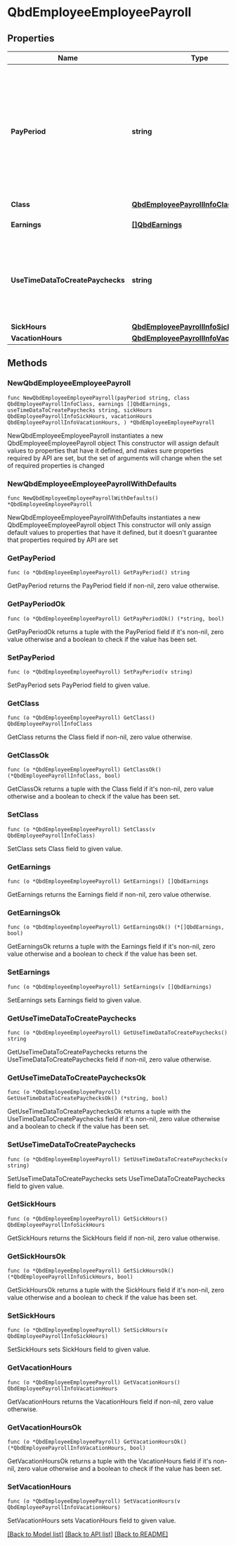 # QbdEmployeeEmployeePayroll

## Properties

Name | Type | Description | Notes
------------ | ------------- | ------------- | -------------
**PayPeriod** | **string** | How frequently this employee is paid (e.g., weekly, biweekly, monthly). This determines the schedule for generating paychecks. | 
**Class** | [**QbdEmployeePayrollInfoClass**](QbdEmployeePayrollInfoClass.md) |  | 
**Earnings** | [**[]QbdEarnings**](QbdEarnings.md) | The employee&#39;s earnings. | 
**UseTimeDataToCreatePaychecks** | **string** | Indicates whether this employee is using time-tracking data to create paychecks. | 
**SickHours** | [**QbdEmployeePayrollInfoSickHours**](QbdEmployeePayrollInfoSickHours.md) |  | 
**VacationHours** | [**QbdEmployeePayrollInfoVacationHours**](QbdEmployeePayrollInfoVacationHours.md) |  | 

## Methods

### NewQbdEmployeeEmployeePayroll

`func NewQbdEmployeeEmployeePayroll(payPeriod string, class QbdEmployeePayrollInfoClass, earnings []QbdEarnings, useTimeDataToCreatePaychecks string, sickHours QbdEmployeePayrollInfoSickHours, vacationHours QbdEmployeePayrollInfoVacationHours, ) *QbdEmployeeEmployeePayroll`

NewQbdEmployeeEmployeePayroll instantiates a new QbdEmployeeEmployeePayroll object
This constructor will assign default values to properties that have it defined,
and makes sure properties required by API are set, but the set of arguments
will change when the set of required properties is changed

### NewQbdEmployeeEmployeePayrollWithDefaults

`func NewQbdEmployeeEmployeePayrollWithDefaults() *QbdEmployeeEmployeePayroll`

NewQbdEmployeeEmployeePayrollWithDefaults instantiates a new QbdEmployeeEmployeePayroll object
This constructor will only assign default values to properties that have it defined,
but it doesn't guarantee that properties required by API are set

### GetPayPeriod

`func (o *QbdEmployeeEmployeePayroll) GetPayPeriod() string`

GetPayPeriod returns the PayPeriod field if non-nil, zero value otherwise.

### GetPayPeriodOk

`func (o *QbdEmployeeEmployeePayroll) GetPayPeriodOk() (*string, bool)`

GetPayPeriodOk returns a tuple with the PayPeriod field if it's non-nil, zero value otherwise
and a boolean to check if the value has been set.

### SetPayPeriod

`func (o *QbdEmployeeEmployeePayroll) SetPayPeriod(v string)`

SetPayPeriod sets PayPeriod field to given value.


### GetClass

`func (o *QbdEmployeeEmployeePayroll) GetClass() QbdEmployeePayrollInfoClass`

GetClass returns the Class field if non-nil, zero value otherwise.

### GetClassOk

`func (o *QbdEmployeeEmployeePayroll) GetClassOk() (*QbdEmployeePayrollInfoClass, bool)`

GetClassOk returns a tuple with the Class field if it's non-nil, zero value otherwise
and a boolean to check if the value has been set.

### SetClass

`func (o *QbdEmployeeEmployeePayroll) SetClass(v QbdEmployeePayrollInfoClass)`

SetClass sets Class field to given value.


### GetEarnings

`func (o *QbdEmployeeEmployeePayroll) GetEarnings() []QbdEarnings`

GetEarnings returns the Earnings field if non-nil, zero value otherwise.

### GetEarningsOk

`func (o *QbdEmployeeEmployeePayroll) GetEarningsOk() (*[]QbdEarnings, bool)`

GetEarningsOk returns a tuple with the Earnings field if it's non-nil, zero value otherwise
and a boolean to check if the value has been set.

### SetEarnings

`func (o *QbdEmployeeEmployeePayroll) SetEarnings(v []QbdEarnings)`

SetEarnings sets Earnings field to given value.


### GetUseTimeDataToCreatePaychecks

`func (o *QbdEmployeeEmployeePayroll) GetUseTimeDataToCreatePaychecks() string`

GetUseTimeDataToCreatePaychecks returns the UseTimeDataToCreatePaychecks field if non-nil, zero value otherwise.

### GetUseTimeDataToCreatePaychecksOk

`func (o *QbdEmployeeEmployeePayroll) GetUseTimeDataToCreatePaychecksOk() (*string, bool)`

GetUseTimeDataToCreatePaychecksOk returns a tuple with the UseTimeDataToCreatePaychecks field if it's non-nil, zero value otherwise
and a boolean to check if the value has been set.

### SetUseTimeDataToCreatePaychecks

`func (o *QbdEmployeeEmployeePayroll) SetUseTimeDataToCreatePaychecks(v string)`

SetUseTimeDataToCreatePaychecks sets UseTimeDataToCreatePaychecks field to given value.


### GetSickHours

`func (o *QbdEmployeeEmployeePayroll) GetSickHours() QbdEmployeePayrollInfoSickHours`

GetSickHours returns the SickHours field if non-nil, zero value otherwise.

### GetSickHoursOk

`func (o *QbdEmployeeEmployeePayroll) GetSickHoursOk() (*QbdEmployeePayrollInfoSickHours, bool)`

GetSickHoursOk returns a tuple with the SickHours field if it's non-nil, zero value otherwise
and a boolean to check if the value has been set.

### SetSickHours

`func (o *QbdEmployeeEmployeePayroll) SetSickHours(v QbdEmployeePayrollInfoSickHours)`

SetSickHours sets SickHours field to given value.


### GetVacationHours

`func (o *QbdEmployeeEmployeePayroll) GetVacationHours() QbdEmployeePayrollInfoVacationHours`

GetVacationHours returns the VacationHours field if non-nil, zero value otherwise.

### GetVacationHoursOk

`func (o *QbdEmployeeEmployeePayroll) GetVacationHoursOk() (*QbdEmployeePayrollInfoVacationHours, bool)`

GetVacationHoursOk returns a tuple with the VacationHours field if it's non-nil, zero value otherwise
and a boolean to check if the value has been set.

### SetVacationHours

`func (o *QbdEmployeeEmployeePayroll) SetVacationHours(v QbdEmployeePayrollInfoVacationHours)`

SetVacationHours sets VacationHours field to given value.



[[Back to Model list]](../README.md#documentation-for-models) [[Back to API list]](../README.md#documentation-for-api-endpoints) [[Back to README]](../README.md)


